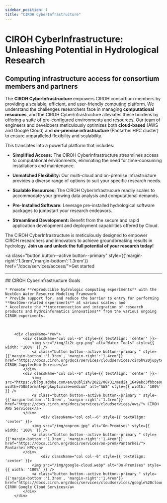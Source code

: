 ```yaml
---
sidebar_position: 1
title: "CIROH CyberInfrastructure"
---
```


# CIROH CyberInfrastructure: Unleashing Potential in Hydrological Research
## Computing infrastructure access for consortium members and partners 

			
The <strong>CIROH CyberInfrastructure</strong> empowers CIROH consortium members by providing a scalable, efficient, and user-friendly computing platform. We understand the challenges researchers face in managing <strong>computational resources</strong>, and the CIROH CyberInfrastructure alleviates these burdens by offering a suite of pre-configured environments and resources. Our team of engineers and developers meticulously optimizes both <strong>cloud-based</strong> (AWS and Google Cloud) and <strong>on-premise infrastructure</strong> (Pantarhei HPC cluster) to ensure unparalleled flexibility and scalability.

This translates into a powerful platform that includes:

*   **Simplified Access:** The CIROH CyberInfrastructure streamlines access to computational environments, eliminating the need for time-consuming installations and maintenance.
    
*   **Unmatched Flexibility:** Our multi-cloud and on-premise infrastructure provides a diverse range of options to suit your specific research needs.
    
*   **Scalable Resources:** The CIROH CyberInfrastrucure readily scales to accommodate your growing data analysis and computational demands.
    
*   **Pre-Installed Software:** Leverage pre-installed hydrological software packages to jumpstart your research endeavors.
    
*   **Streamlined Development:** Benefit from the secure and rapid application development and deployment capabilities offered by Cloud.
    

The CIROH CyberInfrastructure is meticulously designed to empower CIROH researchers and innovators to achieve groundbreaking results in hydrology. <strong>Join us and unlock the full potential of your research today!</strong>

<a class="button button--active button--primary" style={{'margin-right':'1.3rem','margin-bottom':'1.3rem'}}  href="/docs/services/access/">Get started</a>

---

<div class="indent-wrapper">
	## CIROH CyberInfrastructure Goals

	* Promote **reproducible hydrologic computing experiments** with the NextGen Water Resource Modeling Framework
	* Provide support for, and reduce the barrier to entry for performing **NextGen-related experiments** at various scales; and
	* Accelerate the **interconnection and integration of research products and hydroinformatics innovations** from the various ongoing CIROH experiments.
</div>

<br />
         	
		<div className="row">
			<div className="col col--6" style={{ textAlign: 'center' }}>
				<img src="/img/2i2c-gcp.png" alt="Water Tools" style={{ width: '100%' }} />
				<a class="button button--active button--primary " style={{'margin-bottom':'1.3rem', 'margin-right':'1.4rem'}}  href="https://docs.ciroh.org/docs/services/cloudservices/ciroh%20jupyterhub/"> CIROH JupyterHub Service</a>
			</div>		
			<div className="col col--6" style={{ textAlign: 'center' }}>
				<img src="https://blog.adobe.com/en/publish/2021/08/31/media_1649ebc3fbbce0df508081913819d491fc3f7c7a9.png?width=750&format=png&optimize=medium" alt="AWS" style={{ width: '100%' }} />
				<a class="button button--active button--primary " style={{'margin-bottom':'1.3rem', 'margin-right':'1.4rem'}}  href="https://docs.ciroh.org/docs/services/cloudservices/aws/"> CIROH AWS Services</a>
			</div>
            		<div className="col col--6" style={{ textAlign: 'center' }}>
				<img src="/img/onprem.jpg" alt="On-Premises" style={{ width: '100%' }} />
				<a class="button button--active button--primary " style={{'margin-bottom':'1.3rem', 'margin-right':'1.4rem'}}  href="https://docs.ciroh.org/docs/services/on-prem/Pantarhei/"> Pantarhei HPC</a>
			</div>
            		<div className="col col--6" style={{ textAlign: 'center' }}>
				<img src="/img/google-cloud.webp" alt="On-Premises" style={{ width: '100%' }} />
				<a class="button button--active button--primary " style={{'margin-bottom':'1.3rem', 'margin-right':'1.4rem'}}  href="https://docs.ciroh.org/docs/services/cloudservices/google%20cloud/"> CIROH Google Cloud Services</a>
			</div>
		</div>

